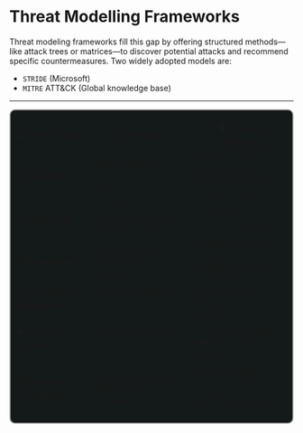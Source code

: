 # Threat Modelling Frameworks

Threat modeling frameworks fill this gap by offering structured methods—like attack trees or matrices—to discover potential attacks and recommend specific countermeasures. Two widely adopted models are:

- `STRIDE` (Microsoft)
- `MITRE` ATT&CK (Global knowledge base)

---

<div align="center" style="background-color: #141a19ff;color: #a8a5a5ff; border-radius: 10px; border: 2px solid">

| ⚠️ **Threat Type**               | 🧩 **Definition**                                       | 🛡️ **Common Mitigation**                                                |
| -------------------------------- | ------------------------------------------------------- | ----------------------------------------------------------------------- |
| 🕵️‍♂️ **Spoofing**                  | Impersonation of a legitimate user or system            | 🔑 Multi-factor authentication, </br>🪪 Certificate-based authentication |
| 🧨 **Tampering**                 | Unauthorized modification of data in transit or at rest | 🔒 Encryption, </br>✍️ Digital signatures                               |
| 🙈 **Repudiation**               | Denial of actions performed (e.g., transactions)        | 📜 Comprehensive logging, </br>🧾 Non-repudiation techniques            |
| 🫥 **Information Disclosure**     | Exposure of sensitive data                              | 🧩 TLS for transit, </br>💽 Disk encryption                             |
| 💣 **Denial of Service**         | Resource exhaustion or service disruption               | 🚦 Rate limiting, </br>⚙️ Resource quotas, </br>☁️ Autoscaling policies |
| 🧑‍💼 **Elevation of Privilege** | Unauthorized gain of higher-level permissions           | 🧱 Role-Based Access Control (RBAC), </br>🧭 Least privilege            |

</div>

